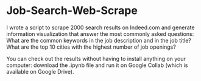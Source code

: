# Job-Search-Web-Scrape
I wrote a script to scrape 2000 search results on Indeed.com and generate information visualization that answer the most commonly asked questions: What are the common keywords in the job description and in the job title?  What are the top 10 cities with the highest number of job openings?

You can check out the results without having to install anything on your computer: download the .ipynb file and run it on Google Collab (which is available on Google Drive).

